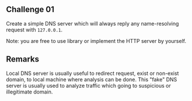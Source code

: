## Challenge 01

Create a simple DNS server which will always reply any name-resolving request with `127.0.0.1`.

Note: you are free to use library or implement the HTTP server by yourself.

## Remarks

Local DNS server is usually useful to redirect request, exist or non-exist domain, to local machine where analysis can be done. This "fake" DNS server is usually used to analyze traffic which going to suspicious or illegitimate domain.